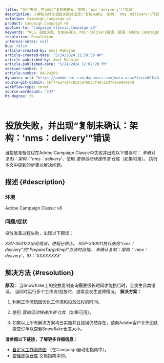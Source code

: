 ```yaml
---
title: “交付失败，并出现\“复制未确认：架构：'nms：delivery'\”错误”
description: 了解如何修复投放失败并出现\“复制未确认：架构：'nms：delivery'\”错误的Adobe Campaign Classic问题。
solution: Campaign,Campaign v8
product: Campaign,Campaign v8
applies-to: "Campaign Classic,Campaign v8"
keywords: “KCS，投放失败，复制未确认，nms：delivery错误，错误，Adobe Campaign Classic，ACC v8”
resolution: Resolution
internal-notes: null
bug: false
article-created-by: Amol Mahajan
article-created-date: "5/24/2024 11:59:39 AM"
article-published-by: Amol Mahajan
article-published-date: "5/24/2024 12:02:20 PM"
version-number: 2
article-number: KA-24269
dynamics-url: "https://adobe-ent.crm.dynamics.com/main.aspx?forceUCI=1&pagetype=entityrecord&etn=knowledgearticle&id=e13b4a17-c519-ef11-9f89-000d3a37816b"
source-git-commit: bbff4e27ce4c812c976b33f4dca2d7c95e04e970
workflow-type: tm+mt
source-wordcount: '247'
ht-degree: 2%

---
```


# 投放失败，并出现“复制未确认：架构：&#39;nms：delivery&#39;”错误


当投放准备过程在Adobe Campaign Classic中失败并出现以下错误时： *未确认复制：架构：&#39;nms：delivery&#39;*，使用 *营销活动快速传递* 仓库（如果可用）。 执行本文中提到的步骤以解决问题。

## 描述 {#description}


### <b>环境</b>

Adobe Campaign Classic v8



### <b>问题/症状</b>

投放准备过程失败，出现以下错误：

*XSV-350122出现错误，进程已停止。*
*SOP-330011执行服务“nms：delivery”的“PrepareTargetImpl”方法时出错。*
*未确认复制：架构：&#39;nms：delivery&#39;，ID：&#39;XXXXXXXX&#39;*


## 解决方法 {#resolution}

<b>原因：</b>
当Snowflake上的投放复制查询需要很长时间才能执行时，会发生此类错误。 当同时运行多个工作流/投放时，通常会发生这种情况。
<b>解决方案：</b>
1. 利用工作流热图优化工作流和投放过程的时间。


2. 使用 *营销活动快速传递* 仓库（如果可用）。


3. 如果以上所有解决方案均已实施并且错误仍然存在，请向Adobe客户关怀团队提交订单以查看Snowflake仓库大小。


<b>请参阅以下链接，了解更多详细信息：</b>

- [自定义工作流热图](https://experienceleague.adobe.com/en/docs/campaign/automation/workflows/monitoring-workflows/heatmap#using-the-heatmap) （在Campaign自动化指南中）。
- [管理虚拟仓库](https://experienceleague.adobe.com/en/docs/campaign/campaign-v8/data/workflows#warehouse) 文档指南中的。

